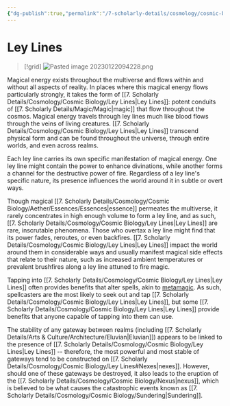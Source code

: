 ```yaml
---
{"dg-publish":true,"permalink":"/7-scholarly-details/cosmology/cosmic-biology/ley-lines/","noteIcon":""}
---
```


# Ley Lines

>[!grid]
>![Pasted image 20230122094228.png](/img/user/x.%20Assets/Attachments/Pasted%20image%2020230122094228.png)

Magical energy exists throughout the multiverse and flows within and without all aspects of reality. In places where this magical energy flows particularly strongly, it takes the form of [[7. Scholarly Details/Cosmology/Cosmic Biology/Ley Lines\|Ley Lines]]: potent conduits of [[7. Scholarly Details/Magic/Magic\|magic]] that flow throughout the cosmos. Magical energy travels through ley lines much like blood flows through the veins of living creatures. [[7. Scholarly Details/Cosmology/Cosmic Biology/Ley Lines\|Ley Lines]] transcend physical form and can be found throughout the universe, through entire worlds, and even across realms.

Each ley line carries its own specific manifestation of magical energy. One ley line might contain the power to enhance divinations, while another forms a channel for the destructive power of fire. Regardless of a ley line's specific nature, its presence influences the world around it in subtle or overt ways.

Though magical [[7. Scholarly Details/Cosmology/Cosmic Biology/Aether/Essences/Essences\|essence]] permeates the multiverse, it rarely concentrates in high enough volume to form a ley line, and as such, [[7. Scholarly Details/Cosmology/Cosmic Biology/Ley Lines\|Ley Lines]] are rare, inscrutable phenomena. Those who overtax a ley line might find that its power fades, reroutes, or even backfires. [[7. Scholarly Details/Cosmology/Cosmic Biology/Ley Lines\|Ley Lines]] impact the world around them in considerable ways and usually manifest magical side effects that relate to their nature, such as increased ambient temperatures or prevalent brushfires along a ley line attuned to fire magic. 
  
Tapping into [[7. Scholarly Details/Cosmology/Cosmic Biology/Ley Lines\|Ley Lines]] often provides benefits that alter spells, akin to [metamagic](https://2e.aonprd.com/Traits.aspx?ID=107). As such, spellcasters are the most likely to seek out and tap [[7. Scholarly Details/Cosmology/Cosmic Biology/Ley Lines\|Ley Lines]], but some [[7. Scholarly Details/Cosmology/Cosmic Biology/Ley Lines\|Ley Lines]] provide benefits that anyone capable of tapping into them can use.  

The stability of any gateway between realms (including [[7. Scholarly Details/Arts & Culture/Architecture/Eluvian\|Eluvian]]) appears to be linked to the presence of [[7. Scholarly Details/Cosmology/Cosmic Biology/Ley Lines\|Ley Lines]] -- therefore, the most powerful and most stable of gateways tend to be constructed on [[7. Scholarly Details/Cosmology/Cosmic Biology/Ley Lines#Nexes\|nexes]]. However, should one of these gateways be destroyed, it also leads to the eruption of the [[7. Scholarly Details/Cosmology/Cosmic Biology/Nexus\|nexus]], which is believed to be what causes the catastrophic events known as [[7. Scholarly Details/Cosmology/Cosmic Biology/Sundering\|Sundering]]. 

  